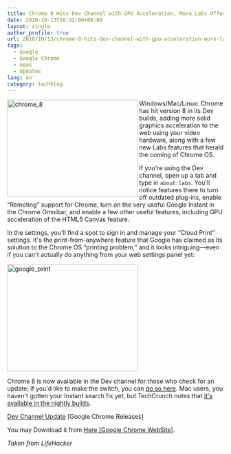 ```yaml
---
title: Chrome 8 Hits Dev Channel with GPU Acceleration, More Labs Offerings
date: 2010-10-13T20:42:00+00:00
layout: single
author_profile: true
url: 2010/10/13/chrome-8-hits-dev-channel-with-gpu-acceleration-more-labs-offerings/
tags:
  - Google
  - Google Chrome
  - news
  - Updates
lang: en
category: techblog
---
```

[<img title="chrome_8" border="0" alt="chrome_8" align="left" src="http://lh6.ggpht.com/_vaUVXcmC3OI/TLYSrZdGqlI/AAAAAAAACpg/mPMejgIaJwI/chrome_8_thumb%5B1%5D.png?imgmax=800" width="304" height="225" />](http://lh6.ggpht.com/_vaUVXcmC3OI/TLYSpenSmWI/AAAAAAAACpc/r1qWMpYTEfk/s1600-h/chrome_8%5B3%5D.png)Windows/Mac/Linux: Chrome has hit version 8 in its Dev builds, adding more solid graphics acceleration to the web using your video hardware, along with a few new Labs features that herald the coming of Chrome OS.

If you're using the Dev channel, open up a tab and type in `about:labs`. You'll notice features there to turn off outdated plug-ins, enable “Remoting” support for Chrome, turn on the very useful Google Instant in the Chrome Omnibar, and enable a few other useful features, including GPU acceleration of the HTML5 Canvas feature.

In the settings, you'll find a spot to sign in and manage your “Cloud Print” settings. It's the print-from-anywhere feature that Google has claimed as its solution to the Chrome OS “printing problem,” and it looks intriguing—even if you can't actually do anything from your web settings panel yet:

[<img title="google_print" border="0" alt="google_print" src="http://lh4.ggpht.com/_vaUVXcmC3OI/TLYSuCM5TuI/AAAAAAAACpo/zWJpQjAcVTo/google_print_thumb%5B1%5D.png?imgmax=800" width="304" height="249" />](http://lh6.ggpht.com/_vaUVXcmC3OI/TLYSshU9oxI/AAAAAAAACpk/EJbwgOU4pPg/s1600-h/google_print%5B3%5D.png)

Chrome 8 is now available in the Dev channel for those who check for an update; if you'd like to make the switch, you can <a href="http://www.chromium.org/getting-involved/dev-channel" target="_blank">do so here</a>. Mac users, you haven't gotten your Instant search fix yet, but TechCrunch notes that <a href="http://techcrunch.com/2010/10/12/google-instant-chrome-mac/" target="_blank">it's available in the nightly builds</a>.

<a href="http://googlechromereleases.blogspot.com/2010/10/dev-channel-update_12.html" target="_blank">Dev Channel Update</a> [Google Chrome Releases]

You may Download it from <a href="http://www.google.com/chrome/eula.html?extra=devchannel" target="_blank">Here [Google Chrome WebSite]</a>.

_Taken from LifeHacker_